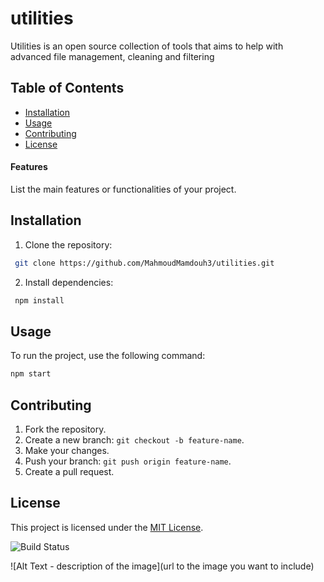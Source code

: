 # utilities
Utilities is an open source collection of tools that aims to help with advanced file management, cleaning and filtering


## Table of Contents
- [Installation](#installation)
- [Usage](#usage)
- [Contributing](#contributing)
- [License](#license)

#### Features

List the main features or functionalities of your project.



## Installation
1. Clone the repository:
```bash
 git clone https://github.com/MahmoudMamdouh3/utilities.git
```

2. Install dependencies:
```bash
 npm install
 ```

## Usage
To run the project, use the following command:
```bash
npm start
```

## Contributing
1. Fork the repository.
2. Create a new branch: `git checkout -b feature-name`.
3. Make your changes.
4. Push your branch: `git push origin feature-name`.
5. Create a pull request.

## License
This project is licensed under the [MIT License](LICENSE).

![Build Status](https://travis-ci.org/yourusername/yourproject.svg?branch=main)

![Alt Text - description of the image](url to the image you want to include)


